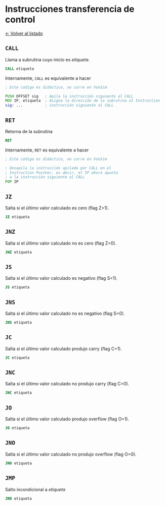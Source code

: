 # Instrucciones transferencia de control

[&larr; Volver al listado](./listado)

## `CALL`

Llama a subrutina cuyo inicio es _etiqueta_.

```asm
CALL etiqueta
```

Internamente, `CALL` es equivalente a hacer

```asm
; Este código es didáctico, no corre en VonSim

PUSH OFFSET sig   ; Apila la instrucción siguiente al CALL
MOV IP, etiqueta  ; Asigna la dirección de la subrutina al Instruction Pointer
sig: ...          ; instrucción siguiente al CALL
```

## `RET`

Retorna de la subrutina

```asm
RET
```

Internamente, `RET` es equivalente a hacer

```asm
; Este código es didáctico, no corre en VonSim

; Desapila la instrucción apilada por CALL en el
; Instruction Pointer, es decir, el IP ahora apunta
; a la instrucción siguiente al CALL
POP IP
```

## `JZ`

Salta si el último valor calculado es cero (flag Z=1).

```asm
JZ etiqueta
```

## `JNZ`

Salta si el último valor calculado no es cero (flag Z=0).

```asm
JNZ etiqueta
```

## `JS`

Salta si el último valor calculado es negativo (flag S=1).

```asm
JS etiqueta
```

## `JNS`

Salta si el último valor calculado no es negativo (flag S=0).

```asm
JNS etiqueta
```

## `JC`

Salta si el último valor calculado produjo carry (flag C=1).

```asm
JC etiqueta
```

## `JNC`

Salta si el último valor calculado no produjo carry (flag C=0).

```asm
JNC etiqueta
```

## `JO`

Salta si el último valor calculado produjo overflow (flag O=1).

```asm
JO etiqueta
```

## `JNO`

Salta si el último valor calculado no produjo overflow (flag O=0).

```asm
JNO etiqueta
```

## `JMP`

Salto incondicional a _etiqueta_

```asm
JNO etiqueta
```